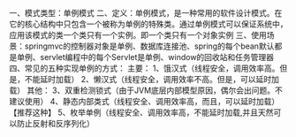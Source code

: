 一、模式类型：单例模式
二、定义：单例模式，是一种常用的软件设计模式。在它的核心结构中只包含一个被称为单例的特殊类。通过单例模式可以保证系统中，应用该模式的类一个类只有一个实例。即一个类只有一个对象实例
三、使用场景：springmvc的控制器对象是单例、数据库连接池、spring的每个bean默认都是单例、servlet编程中的每个Servlet是单例、window的回收站和任务管理器
四、常见的五种实现单例的方式：
主要：
 1、饿汉式（线程安全，调用效率高。但是，不能延时加载）
 2、懒汉式（线程安全，调用效率不高。但是，可以延时加载）
 其他：
 3、双重检测锁式（由于JVM底层内部模型原因，偶尔会出问题。不建议使用）
 4、静态内部类式（线程安全、调用效率高，而且，可以延时加载）【推荐这种】
 5、枚举单例（线程安全、调用效率高，不能延时加载,并且天然可以防止反射和反序列化）